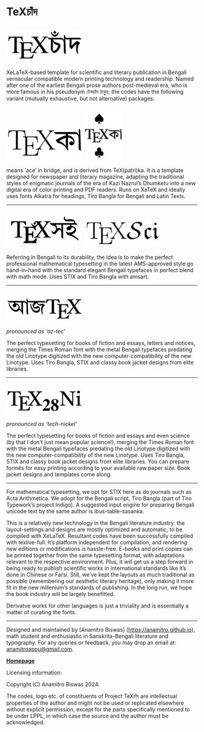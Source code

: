# TeXচাঁদ

## <img src="logo/tmp_annotated.png" alt="drawing" width="200"/>

XeLaTeX-based template for scientific and literary publication in Bengali vernacular compatible modern printing technology and readership. Named after one of the earliest Bengali prose authors post-medieval era, who is more famous in his pseudonym টেকচাঁদ ঠাকুুর; the codes have the following variant (mutually exhaustive, but not alternative) packages:

## <img src="logo/texka.png" alt="drawing" width="200"/> <img src="logo/texka1.png" alt="drawing" width="100"/>

means ‘ace’ in bridge, and is derived from TeX(patri)ka. It is a template designed for newspaper and literary magazine, adapting the traditional styles of enigmatic journals of the era of Kazi Nazrul’s Dhumketu into a new digital era of color printing and PDF readers. Runs on XeTeX and ideally uses fonts Alkatra for headings, Tiro Bangla for Bengali and Latin Texts.

___

## <img src="logo/texsci1.png" alt="drawing" width="200"/> <img src="logo/texsci2.png" alt="drawing" width="200"/>

Referring in Bengali to its durability, the idea is to make the perfect professional mathematical typesetting in the latest AMS-approved style go hand-in-hand with the standard elegant Bengali typefaces in perfect blend with math mode. Uses STIX and Tiro Bangla with amsart.

___

## <img src="logo/ajtex.png" alt="drawing" width="200"/>

*pronounced as ‘az-tec’*

The perfect typesetting for books of fiction and essays, letters and notices, merging the Times Roman font with the metal Bengali typefaces predating the old Linotype digitized with the new computer-compatibility of the new Linotype. Uses Tiro Bangla, STIX and classy book jacket designs from elite libraries.

___

## <img src="logo/texnickel.png" alt="drawing" width="200"/>

*pronounced as ‘tech-nickel’*

The perfect typesetting for books of fiction and essays and even science (by that I don't just mean popular science!), merging the Times Roman font with the metal Bengali typefaces predating the old Linotype digitized with the new computer-compatibility of the new Linotype. Uses Tiro Bangla, STIX and classy book jacket designs from elite libraries. You can prepare formés for easy printing according to your available raw paper size. Book jacket designs and templates come along.

___

For mathematical typesetting, we opt for STIX here as do journals such as Acta Arithmetica. We adopt for the Bengali script, Tiro Bangla (part of Tiro Typework’s project Indigo). A suggested input engine for preparing Bengali unicode text by the same author is ibus-table-sasanka.

This is a relatively new technology in the Bengali literature industry: the layout-settings and designs are mostly optimized and automatic, to be compiled with XeLaTeX. Resultant codes have been successfully compiled with texlive-full. It’s platform independent for compilation, and rendering new editions or modifications is hassle-free. E-books and print copies can be printed together from the same typesetting format, with adaptations relevant to the respective environment. Plus, it will get us a step forward in being ready to publish scientific works in international standards like it’s done in Chinese or Farsi. Still, we’ve kept the layouts as much traditional as possible (remembering our aesthetic literary heritage), only making it more fit in the new millenium’s standards of publishing. In the long run, we hope the book industry will be largely benefitted.

Derivatve works for other languages is just a triviality and is essentially a matter of curating the fonts.

___

Designed and maintained by [Anamitro Biswas] (https://anamitro.github.io), math student and enthusiastic in Sanskrita-Bengali literature and typography. For any queries or feedback, you may drop an email at: anamitroappu@gmail.com.

[**Homepage**](https://anamitro.github.io)

Licensing information:

Copyright (C) Anamitro Biswas 2024.

The codes, logo etc. of constituents of Project TeXচাঁদ are intellectual properties of the author and might not be used or replicated elsewhere without explicit permission, except for the parts specifically mentioned to be under LPPL, in which case the source and the author must be acknowledged.
